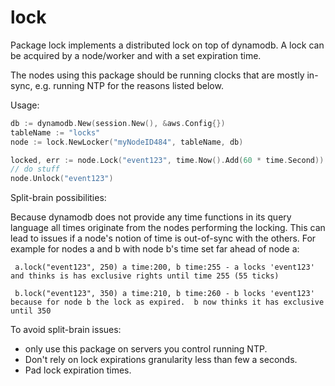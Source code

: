 # lock
Package lock implements a distributed lock on top of dynamodb.
A lock can be acquired by a node/worker and with a set expiration time.

The nodes using this package should be running clocks that are mostly in-sync, e.g. running NTP for the reasons listed below.

Usage:
```go
db := dynamodb.New(session.New(), &aws.Config{})
tableName := "locks"
node := lock.NewLocker("myNodeID484", tableName, db)

locked, err := node.Lock("event123", time.Now().Add(60 * time.Second))
// do stuff
node.Unlock("event123")
```

Split-brain possibilities:

Because dynamodb does not provide any time functions in its query language all times
originate from the nodes performing the locking. This can lead to issues if a node's notion
of time is out-of-sync with the others. For example for nodes a and b with node b's time set far ahead
of node a:

```
 a.lock("event123", 250) a time:200, b time:255 - a locks 'event123' and thinks is has exclusive rights until time 255 (55 ticks)

 b.lock("event123", 350) a time:210, b time:260 - b locks 'event123' because for node b the lock as expired.  b now thinks it has exclusive until 350
```

To avoid split-brain issues:
 * only use this package on servers you control running NTP.
 * Don't rely on lock expirations granularity less than few a seconds.
 * Pad lock expiration times.
